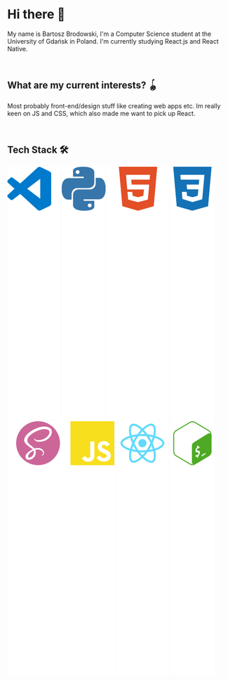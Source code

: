 # Hi there 👋

My name is Bartosz Brodowski, I'm a Computer Science student at the University of Gdańsk in Poland.
I'm currently studying React.js and React Native.

<br />

## What are my current interests? :yo_yo:

Most probably front-end/design stuff like creating web apps etc. Im really keen on JS and CSS,
which also made me want to pick up React.

<br />

## Tech Stack :hammer_and_wrench:

<img src="./icons/VSCode.svg" alt="Visual Studio Code">
<img src="./icons/Python.svg" alt="Python">
<img src="./icons/HTML.svg" alt="HTML5">
<img src="./icons/CSS.svg" alt="CSS">
<img src="./icons/SASS.svg" alt="SASS">
<img src="./icons/JavaScript.svg" alt="JavaScript">
<img src="./icons/React.svg" alt="React">
<img src="./icons/Bash.svg" alt="Bash">
